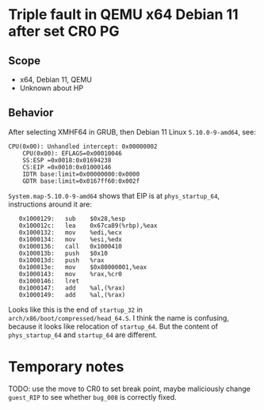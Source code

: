 # Triple fault in QEMU x64 Debian 11 after set CR0 PG

## Scope
* x64, Debian 11, QEMU
* Unknown about HP

## Behavior
After selecting XMHF64 in GRUB, then Debian 11 Linux `5.10.0-9-amd64`, see:

```
CPU(0x00): Unhandled intercept: 0x00000002
	CPU(0x00): EFLAGS=0x00010046
	SS:ESP =0x0018:0x01694238
	CS:EIP =0x0010:0x01000146
	IDTR base:limit=0x00000000:0x0000
	GDTR base:limit=0x0167ff60:0x002f
```

`System.map-5.10.0-9-amd64` shows that EIP is at `phys_startup_64`,
instructions around it are:

```
   0x1000129:	sub    $0x28,%esp
   0x100012c:	lea    0x67ca89(%rbp),%eax
   0x1000132:	mov    %edi,%ecx
   0x1000134:	mov    %esi,%edx
   0x1000136:	call   0x1000410
   0x100013b:	push   $0x10
   0x100013d:	push   %rax
   0x100013e:	mov    $0x80000001,%eax
   0x1000143:	mov    %rax,%cr0
   0x1000146:	lret   
   0x1000147:	add    %al,(%rax)
   0x1000149:	add    %al,(%rax)
```

Looks like this is the end of `startup_32` in
`arch/x86/boot/compressed/head_64.S`. I think the name is confusing, because
it looks like relocation of `startup_64`. But the content of `phys_startup_64`
and `startup_64` are different.

# Temporary notes

TODO: use the move to CR0 to set break point, maybe maliciously change `guest_RIP` to see whether `bug_008` is correctly fixed.

```
```

